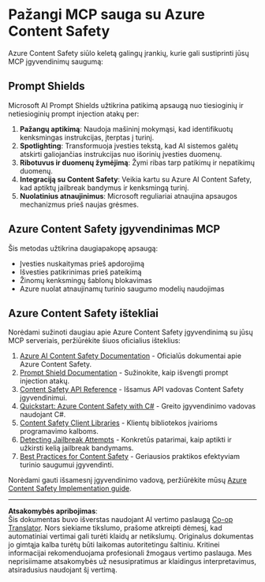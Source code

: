 <!--
CO_OP_TRANSLATOR_METADATA:
{
  "original_hash": "f5300fd1b5e84520d500b2a8f568a1d8",
  "translation_date": "2025-08-26T19:08:11+00:00",
  "source_file": "02-Security/azure-content-safety.md",
  "language_code": "lt"
}
-->
# Pažangi MCP sauga su Azure Content Safety

Azure Content Safety siūlo keletą galingų įrankių, kurie gali sustiprinti jūsų MCP įgyvendinimų saugumą:

## Prompt Shields

Microsoft AI Prompt Shields užtikrina patikimą apsaugą nuo tiesioginių ir netiesioginių prompt injection atakų per:

1. **Pažangų aptikimą**: Naudoja mašininį mokymąsi, kad identifikuotų kenksmingas instrukcijas, įterptas į turinį.
2. **Spotlighting**: Transformuoja įvesties tekstą, kad AI sistemos galėtų atskirti galiojančias instrukcijas nuo išorinių įvesties duomenų.
3. **Ribotuvus ir duomenų žymėjimą**: Žymi ribas tarp patikimų ir nepatikimų duomenų.
4. **Integraciją su Content Safety**: Veikia kartu su Azure AI Content Safety, kad aptiktų jailbreak bandymus ir kenksmingą turinį.
5. **Nuolatinius atnaujinimus**: Microsoft reguliariai atnaujina apsaugos mechanizmus prieš naujas grėsmes.

## Azure Content Safety įgyvendinimas MCP

Šis metodas užtikrina daugiapakopę apsaugą:
- Įvesties nuskaitymas prieš apdorojimą
- Išvesties patikrinimas prieš pateikimą
- Žinomų kenksmingų šablonų blokavimas
- Azure nuolat atnaujinamų turinio saugumo modelių naudojimas

## Azure Content Safety ištekliai

Norėdami sužinoti daugiau apie Azure Content Safety įgyvendinimą su jūsų MCP serveriais, peržiūrėkite šiuos oficialius išteklius:

1. [Azure AI Content Safety Documentation](https://learn.microsoft.com/azure/ai-services/content-safety/) - Oficialūs dokumentai apie Azure Content Safety.
2. [Prompt Shield Documentation](https://learn.microsoft.com/azure/ai-services/content-safety/concepts/prompt-shield) - Sužinokite, kaip išvengti prompt injection atakų.
3. [Content Safety API Reference](https://learn.microsoft.com/rest/api/contentsafety/) - Išsamus API vadovas Content Safety įgyvendinimui.
4. [Quickstart: Azure Content Safety with C#](https://learn.microsoft.com/azure/ai-services/content-safety/quickstart-csharp) - Greito įgyvendinimo vadovas naudojant C#.
5. [Content Safety Client Libraries](https://learn.microsoft.com/azure/ai-services/content-safety/quickstart-client-libraries-rest-api) - Klientų bibliotekos įvairioms programavimo kalboms.
6. [Detecting Jailbreak Attempts](https://learn.microsoft.com/azure/ai-services/content-safety/concepts/jailbreak-detection) - Konkretūs patarimai, kaip aptikti ir užkirsti kelią jailbreak bandymams.
7. [Best Practices for Content Safety](https://learn.microsoft.com/azure/ai-services/content-safety/concepts/best-practices) - Geriausios praktikos efektyviam turinio saugumui įgyvendinti.

Norėdami gauti išsamesnį įgyvendinimo vadovą, peržiūrėkite mūsų [Azure Content Safety Implementation guide](./azure-content-safety-implementation.md).

---

**Atsakomybės apribojimas**:  
Šis dokumentas buvo išverstas naudojant AI vertimo paslaugą [Co-op Translator](https://github.com/Azure/co-op-translator). Nors siekiame tikslumo, prašome atkreipti dėmesį, kad automatiniai vertimai gali turėti klaidų ar netikslumų. Originalus dokumentas jo gimtąja kalba turėtų būti laikomas autoritetingu šaltiniu. Kritinei informacijai rekomenduojama profesionali žmogaus vertimo paslauga. Mes neprisiimame atsakomybės už nesusipratimus ar klaidingus interpretavimus, atsiradusius naudojant šį vertimą.
